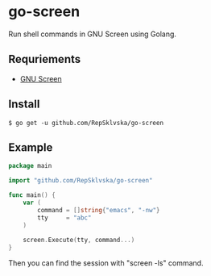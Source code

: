 # go-screen
Run shell commands in GNU Screen using Golang.

## Requriements

- [GNU Screen](https://www.gnu.org/software/screen/)

## Install

    $ go get -u github.com/RepSklvska/go-screen

## Example

```go
package main

import "github.com/RepSklvska/go-screen"

func main() {
	var (
		command = []string{"emacs", "-nw"}
		tty     = "abc"
	)
	
	screen.Execute(tty, command...)
}
```
Then you can find the session with "screen -ls" command.
